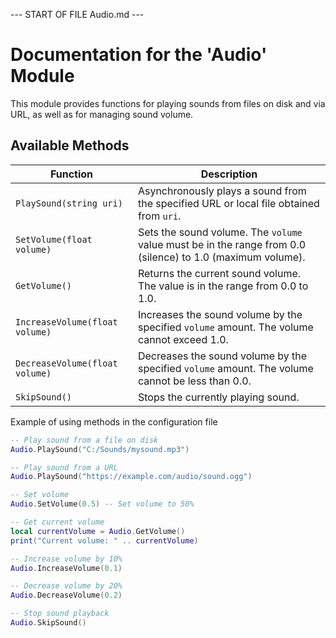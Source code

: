 --- START OF FILE Audio.md ---

# Documentation for the 'Audio' Module

This module provides functions for playing sounds from files on disk and via URL, as well as for managing sound volume.

## Available Methods

| Function                       | Description                                                                                                |
|--------------------------------|------------------------------------------------------------------------------------------------------------|
| `PlaySound(string uri)`        | Asynchronously plays a sound from the specified URL or local file obtained from `uri`.                     |
| `SetVolume(float volume)`      | Sets the sound volume. The `volume` value must be in the range from 0.0 (silence) to 1.0 (maximum volume). |
| `GetVolume()`                  | Returns the current sound volume. The value is in the range from 0.0 to 1.0.                               |
| `IncreaseVolume(float volume)` | Increases the sound volume by the specified `volume` amount. The volume cannot exceed 1.0.                 |
| `DecreaseVolume(float volume)` | Decreases the sound volume by the specified `volume` amount. The volume cannot be less than 0.0.           |
| `SkipSound()`                  | Stops the currently playing sound.                                                                         |

Example of using methods in the configuration file

```lua
-- Play sound from a file on disk
Audio.PlaySound("C:/Sounds/mysound.mp3")

-- Play sound from a URL
Audio.PlaySound("https://example.com/audio/sound.ogg")

-- Set volume
Audio.SetVolume(0.5) -- Set volume to 50%

-- Get current volume
local currentVolume = Audio.GetVolume()
print("Current volume: " .. currentVolume)

-- Increase volume by 10%
Audio.IncreaseVolume(0.1)

-- Decrease volume by 20%
Audio.DecreaseVolume(0.2)

-- Stop sound playback
Audio.SkipSound()
```